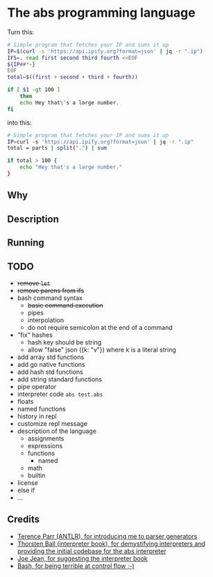 # The abs programming language

Turn this:

``` bash
# Simple program that fetches your IP and sums it up
IP=$(curl -s 'https://api.ipify.org?format=json' | jq -r ".ip")
IFS=. read first second third fourth <<EOF
${IP##*-}
EOF
total=$((first + second + third + fourth))

if [ $1 -gt 100 ]
    then
    echo Hey that\'s a large number.
fi
```

into this:

``` bash
# Simple program that fetches your IP and sums it up
IP=curl -s 'https://api.ipify.org?format=json' | jq -r ".ip"
total = parts | split(".") | sum

if total > 100 {
    echo "Hey that's a large number."
}
```

## Why

## Description

## Running

## TODO

* ~~remove `let`~~
* ~~remove parens from ifs~~
* bash command syntax
  * ~~basic command execution~~
  * pipes
  * interpolation
  * do not require semicolon at the end of a command
* "fix" hashes
  * hash key should be string
  * allow "false" json ({k: "v"}) where k is a literal string
* add array std functions
* add go native functions
* add hash std functions
* add string standard functions
* pipe operator
* interpreter code `abs test.abs`
* floats
* named functions
* history in repl
* customize repl message
* description of the language
  * assignments
  * expressions
  * functions
    * named
  * math
  * builtin
* license
* else if
* ...


## Credits

* [Terence Parr (ANTLR), for introducing me to parser generators](https://www.antlr.org/)
* [Thorsten Ball (interpreter book), for demystifying interpreters and providing the initial codebase for the abs interpreter](https://interpreterbook.com/)
* [Joe Jean, for suggesting the interpreter book](https://www.joejean.net/)
* [Bash, for being terrible at control flow ;-)](https://en.wikipedia.org/wiki/Bash_(Unix_shell))